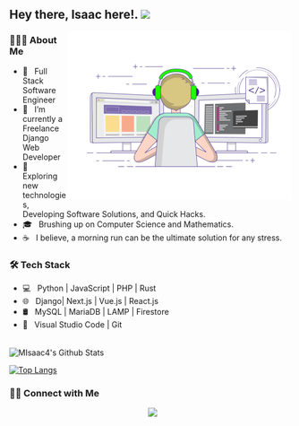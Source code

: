 
        
<h2> Hey there, Isaac here!. <img src="https://github.com/souvikguria98/souvikguria98/blob/master/Hi.gif" width="25"></h2>
<img align="right" alt="GIF" src="https://raw.githubusercontent.com/devSouvik/devSouvik/master/gif3.gif" width="400"/>

<h3> 👨🏻‍💻 About Me </h3>

- 💼 &nbsp; Full Stack Software Engineer
-  🔭 &nbsp; I’m currently a Freelance Django Web Developer
- 🤔 &nbsp; Exploring new technologies, Developing Software Solutions, and Quick Hacks.
- 🎓 &nbsp; Brushing up on Computer Science and Mathematics.
- ☕ &nbsp; I believe, a morning run can be the ultimate solution for any stress. 

<h3>🛠 Tech Stack</h3>

- 💻 &nbsp; Python | JavaScript | PHP | Rust 
- 🌐 &nbsp; Django| Next.js | Vue.js | React.js
- 🛢 &nbsp; MySQL | MariaDB | LAMP | Firestore 
- 🔧 &nbsp; Visual Studio Code | Git
<!-- 🖥 &nbsp; Adobe Xd | Adobe Illustrator | Adobe Photoshop | OpenShot -->

<br>

<!-- ![souvik's Github Stats](https://github-readme-stats.vercel.app/api?username=devSouvik&show_icons=true&title_color=fff&icon_color=79ff97&text_color=9f9f9f&bg_color=151515) -->
<img align="center" src="https://github-readme-stats.vercel.app/api?username=MIJanda&include_all_commits=true&count_private=true&show_icons=true&line_height=20&title_color=7A7ADB&icon_color=2234AE&text_color=D3D3D3&bg_color=0,000000,130F40" alt="MIsaac4's Github Stats">

</br>


[![Top Langs](https://github-readme-stats.vercel.app/api/top-langs/?username=MIJanda&layout=compact&text_color=daf7dc&bg_color=151515)](https://github.com/MIJanda/github-readme-stats)

<h3> 🤝🏻 Connect with Me </h3>

<p align="center">
<!-- &nbsp; <a href="https://twitter.com/_souvik_guria" target="_blank" rel="noopener noreferrer"><img src="https://img.icons8.com/plasticine/100/000000/twitter.png" width="50" /></a>  
&nbsp; <a href="https://www.instagram.com/the_caffeine__addict/" target="_blank" rel="noopener noreferrer"><img src="https://img.icons8.com/plasticine/100/000000/instagram-new.png" width="50" /></a>  -->
&nbsp; <a href="https://www.linkedin.com/in/mokili-isaac-janda-395213181/" target="_blank" rel="noopener noreferrer"><img src="https://img.icons8.com/plasticine/100/000000/linkedin.png" width="50" /></a>
</p>

<!--
----
Credit: [devSouvik](https://github.com/devSouvik)

Last Edited on: 23/09/2020
-->

